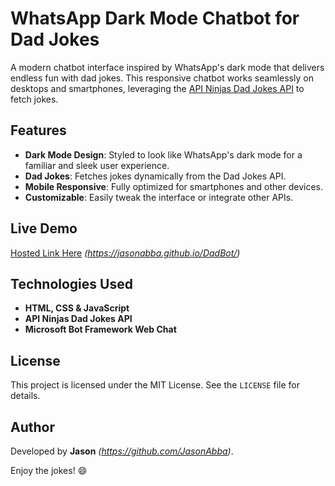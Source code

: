 # WhatsApp Dark Mode Chatbot for Dad Jokes

A modern chatbot interface inspired by WhatsApp's dark mode that delivers endless fun with dad jokes. This responsive chatbot works seamlessly on desktops and smartphones, leveraging the [API Ninjas Dad Jokes API](https://www.api-ninjas.com/api/dadjokes) to fetch jokes.

## Features
- **Dark Mode Design**: Styled to look like WhatsApp's dark mode for a familiar and sleek user experience.
- **Dad Jokes**: Fetches jokes dynamically from the Dad Jokes API.
- **Mobile Responsive**: Fully optimized for smartphones and other devices.
- **Customizable**: Easily tweak the interface or integrate other APIs.

## Live Demo
[Hosted Link Here](#) *(https://jasonabba.github.io/DadBot/)*

## Technologies Used
- **HTML, CSS & JavaScript**
- **API Ninjas Dad Jokes API**
- **Microsoft Bot Framework Web Chat**

## License
This project is licensed under the MIT License. See the `LICENSE` file for details.

## Author
Developed by **Jason** *(https://github.com/JasonAbba)*.

Enjoy the jokes! 😄

